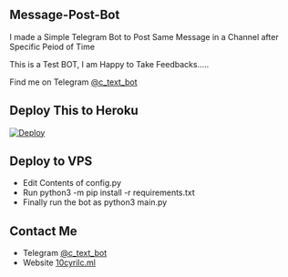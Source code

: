 ## Message-Post-Bot

I made a Simple Telegram Bot to Post Same Message in a Channel after Specific Peiod of Time

This is a Test BOT, I am Happy to Take Feedbacks.....

Find me on Telegram <a href="https://t.me/c_text_bot">@c_text_bot</a>

## Deploy This to Heroku
[![Deploy](https://www.herokucdn.com/deploy/button.svg)](https://heroku.com/deploy)

## Deploy to VPS
- Edit Contents of config.py
- Run python3 -m pip install -r requirements.txt
- Finally run the bot as python3 main.py

## Contact Me
- Telegram <a href="https://t.me/c_text_bot">@c_text_bot</a>
- Website <a href="https://10cyrilc.ml">10cyrilc.ml</a>
